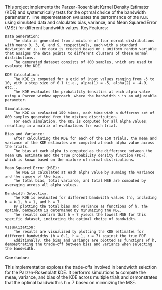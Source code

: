 This project implements the Parzen-Rosenblatt Kernel Density Estimator (KDE) and systematically tests for the optimal choice of the bandwidth parameter h. The implementation evaluates the performance of the KDE using simulated data and calculates bias, variance, and Mean Squared Error (MSE) for different bandwidth values.
Key Features:

    Data Generation:
        The data is generated from a mixture of four normal distributions with means 0, 3, 6, and 9, respectively, each with a standard deviation of 1. The data is created based on a uniform random variable that assigns the data points to different clusters of these normal distributions.
        The generated dataset consists of 800 samples, which are used to evaluate the KDE.

    KDE Calculation:
        The KDE is computed for a grid of input values ranging from -5 to 10, with a step size of 0.1 (i.e., alpha(1) = -5, alpha(2) = -4.9, etc.).
        The KDE evaluates the probability densities at each alpha value using a Parzen window approach, where the bandwidth h is an adjustable parameter.

    Simulations:
        The KDE is evaluated 150 times, each time with a different set of 800 samples generated from the mixture distribution.
        For each simulation, the KDE is computed for all alpha values, resulting in a matrix of evaluations for each trial.

    Bias and Variance:
        After calculating the KDE for each of the 150 trials, the mean and variance of the KDE estimates are computed at each alpha value across the trials.
        The bias at each alpha is computed as the difference between the mean KDE estimate and the true probability density function (PDF), which is known based on the mixture of normal distributions.

    Mean Squared Error (MSE):
        The MSE is calculated at each alpha value by summing the variance and the square of the bias.
        The total bias, total variance, and total MSE are computed by averaging across all alpha values.

    Bandwidth Selection:
        The KDE is evaluated for different bandwidth values (h), including h = 0.1, h = 1, and h = 7.
        By plotting the total bias and variance as functions of h, the optimal bandwidth is determined by minimizing the MSE.
        The results confirm that h = 7 yields the lowest MSE for this specific dataset, indicating the optimal choice of bandwidth.

    Visualization:
        The results are visualized by plotting the KDE estimates for different bandwidths (h = 0.1, h = 1, h = 7) against the true PDF.
        Additionally, the bias and variance are plotted as functions of h, demonstrating the trade-off between bias and variance when selecting the bandwidth.

Conclusion:

This implementation explores the trade-offs involved in bandwidth selection for the Parzen-Rosenblatt KDE. It performs simulations to compute the mean, variance, and bias of the KDE across multiple trials and demonstrates that the optimal bandwidth is h = 7, based on minimizing the MSE.
